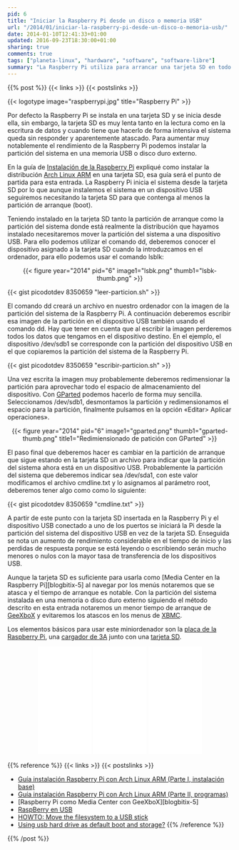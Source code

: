 ```yaml
---
pid: 6
title: "Iniciar la Raspberry Pi desde un disco o memoria USB"
url: "/2014/01/iniciar-la-raspberry-pi-desde-un-disco-o-memoria-usb/"
date: 2014-01-10T12:41:33+01:00
updated: 2016-09-23T18:30:00+01:00
sharing: true
comments: true
tags: ["planeta-linux", "hardware", "software", "software-libre"]
summary: "La Raspberry Pi utiliza para arrancar una tarjeta SD en todo caso, sin embargo, dada la lentitud de lectura y escritura de esta es recomendable instalar el sistema en una memoria USB o disco duro externo. No es muy complicado y el aumento de rendimiento es notable."
---
```


{{% post %}}
{{< links >}}
{{< postslinks >}}

{{< logotype image="raspberrypi.jpg" title="Raspberry Pi" >}}

Por defecto la Raspberry Pi se instala en una tarjeta SD y se inicia desde ella, sin embargo, la tarjeta SD es muy lenta tanto en la lectura como en la escritura de datos y cuando tiene que hacerlo de forma intensiva el sistema queda sin responder y aparentemente atascado. Para aumentar muy notablemente el rendimiento de la Raspberry Pi podemos instalar la partición del sistema en una memoria USB o disco duro externo.

En la guía de [Instalación de la Raspberry Pi](http://elblogdepicodev.blogspot.com.es/2012/06/guia-instalacion-raspberry-pi-con-arch.html) expliqué como instalar la distribución [Arch Linux ARM](http://archlinuxarm.org/) en una tarjeta SD, esa guía será el punto de partida para esta entrada. La Raspberry Pi inicia el sistema desde la tarjeta SD por lo que aunque instalemos el sistema en un dispositivo USB seguiremos necesitando la tarjeta SD para que contenga al menos la partición de arranque (boot).

Teniendo instalado en la tarjeta SD tanto la partición de arranque como la partición del sistema donde está realmente la distribución que hayamos instalado necesitaremos mover la partición del sistema a una dispositivo USB. Para ello podemos utilizar el comando dd, deberemos conocer el dispositivo asignado a la tarjeta SD cuando la introduzcamos en el ordenador, para ello podemos usar el comando lsblk:

<div class="media" style="text-align: center;">
	{{< figure year="2014" pid="6"  
    	image1="lsbk.png" thumb1="lsbk-thumb.png" >}}
</div>

{{< gist picodotdev 8350659 "leer-particion.sh" >}}

El comando dd creará un archivo en nuestro ordenador con la imagen de la partición del sistema de la Raspberry Pi. A continuación deberemos escribir esa imagen de la partición en el dispositivo USB también usando el comando dd. Hay que tener en cuenta que al escribir la imagen perderemos todos los datos que tengamos en el dispositivo destino. En el ejemplo, el dispositivo /dev/sdb1 se corresponde con la partición del dispositivo USB en el que copiaremos la partición del sistema de la Raspberry Pi.

{{< gist picodotdev 8350659 "escribir-particion.sh" >}}

Una vez escrita la imagen muy probablemente deberemos redimensionar la partición para aprovechar todo el espacio de almacenamiento del dispositivo. Con [GParted](http://gparted.org/) podemos hacerlo de forma muy sencilla. Seleccionamos /dev/sdb1, desmontamos la partición y redimensionamos el espacio para la partición, finalmente pulsamos en la opción «Editar> Aplicar operaciones».

<div class="media" style="text-align: center;">
	{{< figure year="2014" pid="6"  
    	image1="gparted.png" thumb1="gparted-thumb.png" title1="Redimiensionado de patición con GParted" >}}
</div>

El paso final que deberemos hacer es cambiar en la partición de arranque que sigue estando en la tarjeta SD un archivo para indicar que la partición del sistema ahora está en un dispositivo USB. Probablemente la partición del sistema que deberemos indicar sea /dev/sda1, con este valor modificamos el archivo cmdline.txt y lo asignamos al parámetro root, deberemos tener algo como como lo siguiente:

{{< gist picodotdev 8350659 "cmdline.txt" >}}

A partir de este punto con la tarjeta SD insertada en la Raspberry Pi y el dispositivo USB conectado a uno de los puertos se iniciará la Pi desde la partición del sistema del dispositivo USB en vez de la tarjeta SD. Enseguida se nota un aumento de rendimiento considerable en el tiempo de inicio y las perdidas de respuesta porque se está leyendo o escribiendo serán mucho menores o nulos con la mayor tasa de transferencia de los dispositivos USB.

Aunque la tarjeta SD es suficiente para usarla como [Media Center en la Raspberry Pi][blogbitix-5] al navegar por los menús notaremos que se atasca y el tiempo de arranque es notable. Con la partición del sistema instalada en una memoria o disco duro externo siguiendo el método descrito en esta entrada notaremos un menor tiempo de arranque de [GeeXboX](http://www.geexbox.org/) y evitaremos los atascos en los menus de [XBMC](http://xbmc.org/).

Los elementos básicos para usar este miniordenador son la [placa de la Raspberry Pi](http://amzn.to/2cN0d6L), una [cargador de 3A](http://amzn.to/2dfFJT7) junto con una [tarjeta SD](http://amzn.to/2cN0SFi).

<div class="media-amazon" style="text-align: center;">
		<iframe style="width:120px;height:240px;" marginwidth="0" marginheight="0" scrolling="no" frameborder="0" src="//rcm-eu.amazon-adsystem.com/e/cm?lt1=_blank&bc1=000000&IS2=1&bg1=FFFFFF&fc1=000000&lc1=0000FF&t=blobit-21&o=30&p=8&l=as4&m=amazon&f=ifr&ref=as_ss_li_til&asins=B01CD5VC92&linkId=fecbf2f5ac6495bca6b3e686bc0fa2e0&internal=1"></iframe>
		<iframe style="width:120px;height:240px;" marginwidth="0" marginheight="0" scrolling="no" frameborder="0" src="//rcm-eu.amazon-adsystem.com/e/cm?lt1=_blank&bc1=000000&IS2=1&bg1=FFFFFF&fc1=000000&lc1=0000FF&t=blobit-21&o=30&p=8&l=as4&m=amazon&f=ifr&ref=as_ss_li_til&asins=B01566WOAG&linkId=1a779c49b1d7df6206e1c1428af645e7&internal=1"></iframe>
		<iframe style="width:120px;height:240px;" marginwidth="0" marginheight="0" scrolling="no" frameborder="0" src="//rcm-eu.amazon-adsystem.com/e/cm?lt1=_blank&bc1=000000&IS2=1&bg1=FFFFFF&fc1=000000&lc1=0000FF&t=blobit-21&o=30&p=8&l=as4&m=amazon&f=ifr&ref=as_ss_li_til&asins=B00J2BU7WO&linkId=f3093eebc185e207e98f6b5c53cd2c3a&internal=1"></iframe>
</div>

{{% reference %}}
{{< links >}}
{{< postslinks >}}
* [Guía instalación Raspberry Pi con Arch Linux ARM (Parte I, instalación base)](http://elblogdepicodev.blogspot.com.es/2012/06/guia-instalacion-raspberry-pi-con-arch.html)
* [Guía instalación Raspberry Pi con Arch Linux ARM (Parte II, programas) ](http://elblogdepicodev.blogspot.com.es/2012/06/guia-instalacion-raspberry-pi-con-arch_22.html)
* [Raspberry Pi como Media Center con GeeXboX][blogbitix-5]
* [RaspBerry en USB](http://www.diverteka.com/?p=580)
* [HOWTO: Move the filesystem to a USB stick](http://www.raspberrypi.org/phpBB3/viewtopic.php?f=29&t=44177)
* [Using usb hard drive as default boot and storage?](http://www.raspberrypi.org/phpBB3/viewtopic.php?f=91&t=9117)
{{% /reference %}}

{{% /post %}}
